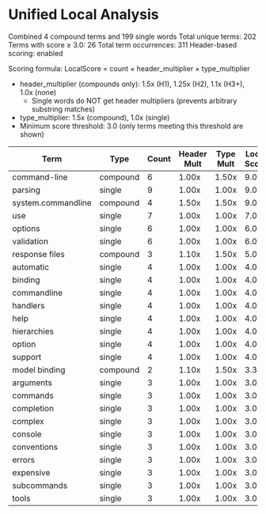 # Unified Local Analysis

Combined 4 compound terms and 199 single words
Total unique terms: 202
Terms with score ≥ 3.0: 26
Total term occurrences: 311
Header-based scoring: enabled

Scoring formula: LocalScore = count × header_multiplier × type_multiplier
- header_multiplier (compounds only): 1.5x (H1), 1.25x (H2), 1.1x (H3+), 1.0x (none)
  - Single words do NOT get header multipliers (prevents arbitrary substring matches)
- type_multiplier: 1.5x (compound), 1.0x (single)
- Minimum score threshold: 3.0 (only terms meeting this threshold are shown)

| Term | Type | Count | Header Mult | Type Mult | Local Score |
|------|------|-------|-------------|-----------|-------------|
| command-line | compound | 6 | 1.00x | 1.50x | 9.0 |
| parsing | single | 9 | 1.00x | 1.00x | 9.0 |
| system.commandline | compound | 4 | 1.50x | 1.50x | 9.0 |
| use | single | 7 | 1.00x | 1.00x | 7.0 |
| options | single | 6 | 1.00x | 1.00x | 6.0 |
| validation | single | 6 | 1.00x | 1.00x | 6.0 |
| response files | compound | 3 | 1.10x | 1.50x | 5.0 |
| automatic | single | 4 | 1.00x | 1.00x | 4.0 |
| binding | single | 4 | 1.00x | 1.00x | 4.0 |
| commandline | single | 4 | 1.00x | 1.00x | 4.0 |
| handlers | single | 4 | 1.00x | 1.00x | 4.0 |
| help | single | 4 | 1.00x | 1.00x | 4.0 |
| hierarchies | single | 4 | 1.00x | 1.00x | 4.0 |
| option | single | 4 | 1.00x | 1.00x | 4.0 |
| support | single | 4 | 1.00x | 1.00x | 4.0 |
| model binding | compound | 2 | 1.10x | 1.50x | 3.3 |
| arguments | single | 3 | 1.00x | 1.00x | 3.0 |
| commands | single | 3 | 1.00x | 1.00x | 3.0 |
| completion | single | 3 | 1.00x | 1.00x | 3.0 |
| complex | single | 3 | 1.00x | 1.00x | 3.0 |
| console | single | 3 | 1.00x | 1.00x | 3.0 |
| conventions | single | 3 | 1.00x | 1.00x | 3.0 |
| errors | single | 3 | 1.00x | 1.00x | 3.0 |
| expensive | single | 3 | 1.00x | 1.00x | 3.0 |
| subcommands | single | 3 | 1.00x | 1.00x | 3.0 |
| tools | single | 3 | 1.00x | 1.00x | 3.0 |
